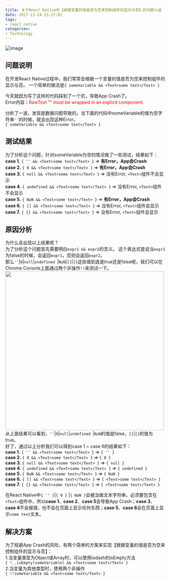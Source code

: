 ```yaml
---
title: 关于React Native中【根据变量的值是否为空来控制组件的显示与否】的问题小结
date: 2017-11-24 13:27:02
tags: 
- react native
categories:
- Technology
---
```



![image](/img/2017-11-24-img.jpeg)  
## 问题说明
在开发React Native过程中，我们常常会根据一个变量的值是否为空来控制组件的显示与否。
一个简单的做法是`{ someVariable && <Text>some text</Text> }`  

今天就因为写了这样的代码踩到了一个坑，导致App Crash了。  
Error内容：<font color=red>RawText "" must be wrapped in an explicit <Text> component.</font>

分析了一波，发现是数据问题导致的。当下面的代码中someVariable的值为空字符串`''`的时候，就会出现这种Error。  
`{ someVariable && <Text>some text</Text> }`

## 测试结果
为了分析这个问题，针对someVariable为空的情况做了一些测试，结果如下：  
**case 1.** `{ '' && <Text>some text</Text> }` => **有Error，App会Crash**  
**case 2.** `{ 0 && <Text>some text</Text> }` => **有Error，App会Crash**  
**case 3.** `{ null && <Text>some text</Text> }` => 没有Error, `<Text>`组件不会显示  
**case 4.** `{ undefined && <Text>some text</Text> }` => 没有Error, `<Text>`组件不会显示  
**case 5.** `{ NaN && <Text>some text</Text> }` => **有Error，App会Crash**  
**case 6.** `{ [] && <Text>some text</Text> }` => 没有Error, `<Text>`组件会显示  
**case 7.** `{ {} && <Text>some text</Text> }` => 没有Error, `<Text>`组件会显示  

## 原因分析
为什么会出现以上结果呢？  
为了分析这个问题首先需要明白`expr1 && expr2`的含义。
这个表达式是说当`expr1`为false的时候，会返回`expr1`，否则会返回`expr2`。  
那么`''`|`0`|`null`|`undefined `|`NaN`|`[]`|`{}`这些值到底是true还是false呢，我们可以在Chrome Console上面通过两个非操作`!!`来测试一下。  
<img src="/img/2017-11-24-chrome-console.png" width="500">  
从上面结果可以看到，`''`|`0`|`null`|`undefined `|`NaN`的值是false，`[]`|`{}`的值为true。  
好了，通过以上分析我们可以得到case 1 ~ case 6的结果如下：  
**case 1.** `{ '' && <Text>some text</Text> }` => `{ '' }`  
**case 2.** `{ 0 && <Text>some text</Text> }` => `{ 0 }`  
**case 3.** `{ null && <Text>some text</Text> }` => `{ null }`  
**case 4.** `{ undefined && <Text>some text</Text> }` => `{ undefined }`  
**case 5.** `{ NaN && <Text>some text</Text> }` => `{ NaN }`  
**case 6.** `{ [] && <Text>some text</Text> }` => `{ <Text>some text</Text> }`  
**case 7.** `{ {} && <Text>some text</Text> }` => `{ <Text>some text</Text> }`  

在React Native中`{ '' }`|`{ 0 }` |`{ NaN }`会被当做文本字符串，必须要包含在`<Text>`组件中，所以**case 1**、**case 2**、**case 5**会导致App Crash；**case 3**、**case 4**不会报错，也不会在页面上显示任何东西；**case 5**、**case 6**会在页面上显示`some text`文本。

## 解决方案
为了规避App Crash的风险，有两个简单的方案来实现【根据变量的值是否为空来控制组件的显示与否】：  
1.当变量类型为Object或Array时，可以使用lodash的isEmpty方法  
`{ !_.isEmpty(someVariable) && <Text>some text</Text> }`  
2.当变量为其他类型时，使用两个非操作  
`{ !!someVariable && <Text>some text</Text> }`  
